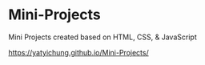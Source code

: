 # Mini-Projects
Mini Projects created based on HTML, CSS, &amp; JavaScript

https://yatyichung.github.io/Mini-Projects/
